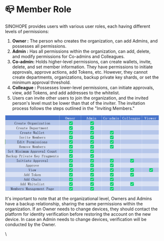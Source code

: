 # 📪 Member Role

SINOHOPE provides users with various user roles, each having different levels of permissions:

1. **Owner :** The person who creates the organization, can add Admins, and possesses all permissions.
2. **Admin :** Has all permissions within the organization, can add, delete, and modify permissions for Co-admins and Colleagues.
3. **Co-admin:** Holds higher-level permissions, can create wallets, invite, delete, and set member information. They have permissions to initiate approvals, approve actions, add Tokens, etc. However, they cannot create departments, organizations, backup private key shards, or set the minimum approval threshold.
4. **Colleague :** Possesses lower-level permissions, can initiate approvals, view, add Tokens, and add addresses to the whitelist.
5. Users can invite other users to join the organization, and the invited person's level must be lower than that of the inviter. The invitation process follows the steps outlined in the "Inviting Members."

![](<../images/assets/1691649066110.jpg>)

It's important to note that at the organizational level, Owners and Admins have a backup relationship, sharing the same permissions within the organization. If an Owner needs to change devices, they should contact the platform for identity verification before restoring the account on the new device. In case an Admin needs to change devices, verification will be conducted by the Owner.





\
